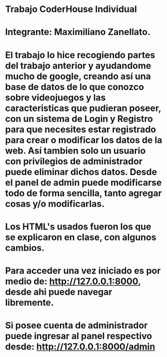 # Trabajo CoderHouse Individual

# Integrante: Maximiliano Zanellato.

# El trabajo lo hice recogiendo partes del trabajo anterior y ayudandome mucho de google, creando así una base de datos de lo que conozco sobre videojuegos y las caracteristicas que pudieran poseer, con un sistema de Login y Registro para que necesites estar registrado para crear o modificar los datos de la web. Así tambien solo un usuario con privilegios de administrador puede eliminar dichos datos. Desde el panel de admin puede modificarse todo de forma sencilla, tanto agregar cosas y/o modificarlas.

# Los HTML's usados fueron los que se explicaron en clase, con algunos cambios.

# Para acceder una vez iniciado es por medio de: http://127.0.0.1:8000, desde ahi puede navegar libremente.

# Si posee cuenta de administrador puede ingresar al panel respectivo desde: http://127.0.0.1:8000/admin
